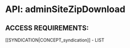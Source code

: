 # API: adminSiteZipDownload


## ACCESS REQUIREMENTS: ##
[[SYNDICATION|CONCEPT_syndication]] - LIST

